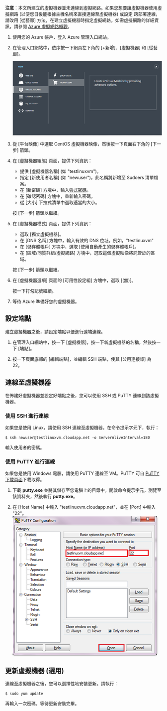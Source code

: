 <properties writer="kathydav" editor="tysonn" manager="jeffreyg" />

**注意**：本文所建立的虛擬機器並未連線到虛擬網路。如果您想要讓虛擬機器使用虛擬網路 (以便您日後能根據主機名稱來直接連線至虛擬機器) 或設定
跨部署連線，請改用 [從藝廊] 方法，在建立虛擬機器時指定虛擬網路。如需虛擬網路的詳細資訊，請參閱 [Azure 虛擬網路概觀][Azure 虛擬網路概觀]。

1.  使用您的 Azure 帳戶，登入 Azure 管理入口網站。
2.  在管理入口網站中，依序按一下網頁左下角的 [+新增]、[虛擬機器] 和 [從藝廊]。

    ![建立新的虛擬機器][建立新的虛擬機器]

3.  從 [平台映像] 中選取 CentOS 虛擬機器映像，然後按一下頁面右下角的 [下一步] 箭頭。

4.  在 [虛擬機器組態] 頁面，提供下列資訊：

    -   提供 [虛擬機器名稱] (如 "testlinuxvm")。
    -   指定 [新使用者名稱] (如 "newuser")，此名稱將新增至 Sudoers 清單檔案。
    -   在 [新密碼] 方塊中，輸入[強式密碼][強式密碼]。
    -   在 [確認密碼] 方塊中，重新輸入密碼。
    -   從 [大小] 下拉式清單中選取適當的大小。

    按 [下一步] 箭頭以繼續。

5.  在 [虛擬機器模式] 頁面，提供下列資訊：

    -   選取 [獨立虛擬機器]。
    -   在 [DNS 名稱] 方塊中，輸入有效的 DNS 位址。例如，"testlinuxvm"
    -   在 [儲存體帳戶] 方塊中，選取 [使用自動產生的儲存體帳戶]。
    -   在 [區域/同質群組/虛擬網路] 方塊中，選取這個虛擬映像將託管於的區域。

    按 [下一步] 箭頭以繼續。

6.  在 [虛擬機器選項] 頁面的 [可用性設定組] 方塊中，選取 [(無)]。

    按一下打勾記號繼續。

7.  等待 Azure 準備好您的虛擬機器。

## 設定端點

建立虛擬機器之後，請設定端點以便進行遠端連線。

1.  在管理入口網站中，按一下 [虛擬機器]，按一下新虛擬機器的名稱，然後按一下 [端點]。

2.  按一下頁面底部的 [編輯端點]，並編輯 SSH 端點，使其 [公用連接埠] 為 22。

## 連線至虛擬機器

在佈建好虛擬機器並設定好端點之後，您可以使用 SSH 或 PuTTY 連線到該虛擬機器。

### 使用 SSH 進行連線

如果您是使用 Linux，請使用 SSH 連線至虛擬機器。在命令提示字元下，執行：

    $ ssh newuser@testlinuxvm.cloudapp.net -o ServerAliveInterval=180

輸入使用者的密碼。

### 使用 PuTTY 進行連線

如果您是使用 Windows 電腦，請使用 PuTTY 連線至 VM。PuTTY 可自 [PuTTY 下載頁面][PuTTY 下載頁面]下載取得。

1.  下載 **putty.exe** 並將其儲存至您電腦上的目錄中。開啟命令提示字元，瀏覽至該資料夾，然後執行 **putty.exe**。

2.  在 [Host Name] 中輸入 "testlinuxvm.cloudapp.net"，並在 [Port] 中輸入 "22"。
    ![PuTTY Screen][PuTTY Screen]

## 更新虛擬機器 (選用)

連線至虛擬機器之後，您可以選擇性地安裝更新。請執行：

    $ sudo yum update

再輸入一次密碼。等待更新安裝完畢。

  [Azure 虛擬網路概觀]: http://go.microsoft.com/fwlink/p/?LinkID=294063
  [建立新的虛擬機器]: ./media/create-and-configure-centos-vm-in-portal/CreateVM.png
  [強式密碼]: http://msdn.microsoft.com/library/ms161962.aspx
  [PuTTY 下載頁面]: http://www.puttyssh.org/download.html
  [PuTTY Screen]: ./media/create-and-configure-centos-vm-in-portal/putty.png
